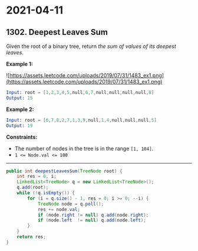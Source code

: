 # 2021-04-11

## 1302. Deepest Leaves Sum

Given the root of a binary tree, return _the sum of values of its deepest leaves_.

**Example 1:**

![https://assets.leetcode.com/uploads/2019/07/31/1483_ex1.png](https://assets.leetcode.com/uploads/2019/07/31/1483_ex1.png)

```s
Input: root = [1,2,3,4,5,null,6,7,null,null,null,null,8]
Output: 15
```

**Example 2:**

```s
Input: root = [6,7,8,2,7,1,3,9,null,1,4,null,null,null,5]
Output: 19
```

**Constraints:**

- The number of nodes in the tree is in the range `[1, 104]`.
- `1 <= Node.val <= 100`

---

```java
public int deepestLeavesSum(TreeNode root) {
    int res = 0, i;
    LinkedList<TreeNode> q = new LinkedList<TreeNode>();
    q.add(root);
    while (!q.isEmpty()) {
        for (i = q.size() - 1, res = 0; i >= 0; --i) {
            TreeNode node = q.poll();
            res += node.val;
            if (node.right != null) q.add(node.right);
            if (node.left  != null) q.add(node.left);
        }
    }
    return res;
}
```
